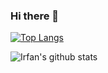 ### Hi there 👋

<!--
**mirfan899/mirfan899** is a ✨ _special_ ✨ repository because its `README.md` (this file) appears on your GitHub profile.

Here are some ideas to get you started:

- 🔭 I’m currently working on ...
- 🌱 I’m currently learning ...
- 👯 I’m looking to collaborate on ...
- 🤔 I’m looking for help with ...
- 💬 Ask me about ...
- 📫 How to reach me: ...
- 😄 Pronouns: ...
- ⚡ Fun fact: ...
-->

[![Top Langs](https://github-readme-stats.vercel.app/api/top-langs/?username=mirfan899)](https://github.com/mirfan899/github-readme-stats)


![Irfan's github stats](https://github-readme-stats.vercel.app/api?username=mirfan899&show_icons=true&theme=dark)
